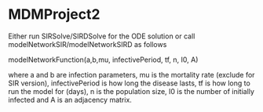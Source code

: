 # MDMProject2

Either run SIRSolve/SIRDSolve for the ODE solution or call modelNetworkSIR/modelNetworkSIRD as follows

modelNetworkFunction(a,b,mu, infectivePeriod, tf, n, I0, A)

where a and b are infection parameters, 
mu is the mortality rate (exclude for SIR version),
infectivePeriod is how long the disease lasts, 
tf is how long to run the model for (days),
n is the population size, 
I0 is the number of initially infected and 
A is an adjacency matrix.
